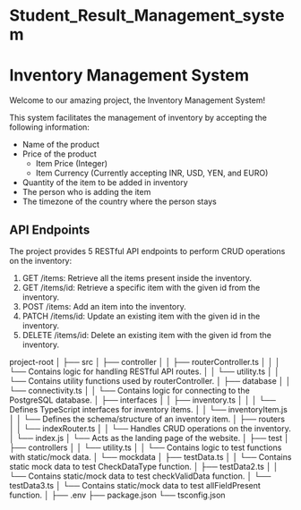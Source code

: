 # Student_Result_Management_system

# Inventory Management System

Welcome to our amazing project, the Inventory Management System!

This system facilitates the management of inventory by accepting the following information:

- Name of the product
- Price of the product
  - Item Price (Integer)
  - Item Currency (Currently accepting INR, USD, YEN, and EURO)
- Quantity of the item to be added in inventory
- The person who is adding the item
- The timezone of the country where the person stays

## API Endpoints

The project provides 5 RESTful API endpoints to perform CRUD operations on the inventory:

1. GET /items: Retrieve all the items present inside the inventory.
2. GET /items/id: Retrieve a specific item with the given id from the inventory.
3. POST /items: Add an item into the inventory.
4. PATCH /items/id: Update an existing item with the given id in the inventory.
5. DELETE /items/id: Delete an existing item with the given id from the inventory.

<p>
project-root
│
├── src
│   ├── controller
│   │   ├── routerController.ts
│   │   │   └── Contains logic for handling RESTful API routes.
│   │   └── utility.ts
│   │       └── Contains utility functions used by routerController.
│   ├── database
│   │   └── connectivity.ts
│   │       └── Contains logic for connecting to the PostgreSQL database.
│   ├── interfaces
│   │   ├── inventory.ts
│   │   │   └── Defines TypeScript interfaces for inventory items.
│   │   └── inventoryItem.js
│   │       └── Defines the schema/structure of an inventory item.
│   ├── routers
│   │   └── indexRouter.ts
│   │       └── Handles CRUD operations on the inventory.
│   └── index.js
│       └── Acts as the landing page of the website.
│
├── test
│   ├── controllers
│   │   └── utility.ts
│   │       └── Contains logic to test functions with static/mock data.
│   └── mockdata
│       ├── testData.ts
│       │   └── Contains static mock data to test CheckDataType function.
│       ├── testData2.ts
│       │   └── Contains static/mock data to test checkValidData function.
│       └── testData3.ts
│           └── Contains static/mock data to test allFieldPresent function.
│
├── .env
├── package.json
└── tsconfig.json

</p>
